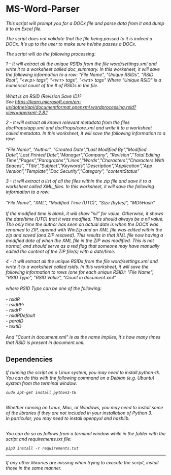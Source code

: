 <h1>MS-Word-Parser</h1>
<h6>
This script will prompt you for a DOCx file and parse data from it and dump it to an Excel file.

The script does not validate that the file being passed to it is indeed a DOCx. It's up to the user to make sure he/she passes a DOCx.

The script will do the following processing:

1 - It will extract all the unique RSIDs from the file word/settings.xml and write it to a worksheet
    called doc_summary.
    In this worksheet, it will save the following information to a row:
    "File Name", "Unique RSIDs", "RSID Root", "<w:p> tags", "<w:r> tags", "<w:t> tags"
    Where "Unique RSID" is a numerical count of the # of RSIDs in the file.<br>
    <br>What is an RSID (Revision Save ID)?<br>
    See https://learn.microsoft.com/en-us/dotnet/api/documentformat.openxml.wordprocessing.rsid?view=openxml-2.8.1

2 - It will extract all known relevant metadata from the files docProps/app.xml and docProps/core.xml
    and write it to a worksheet called metadata.
    In this worksheet, it will save the following information to a row:<br><br>
    "File Name", "Author", "Created Date","Last Modified By","Modified Date","Last Printed Date","Manager","Company",
    "Revision","Total Editing Time","Pages","Paragraphs","Lines","Words","Characters","Characters With Spaces",
    "Title","Subject","Keywords","Description","Application","App Version","Template","Doc Security","Category",
    "contentStatus"
    
3 - It will extract a list of all the files within the zip file and save it to a worksheet called XML_files.
    In this worksheet, it will save the following information to a row:<br><br>
    "File Name", "XML", "Modified Time (UTC)", "Size (bytes)", "MD5Hash"<br><br>
    If the modified time is blank, it will show "nil" for value. Otherwise, it shows the date/time (UTC) that it was modfiied.
    This should always be a nil value. The only time the author has seen an actual date is when the DOCX was renamed to ZIP,
    opened with WinZip and an XML file was edited within the zip and saved (and ZIP resaved). This results in that XML file
    now having a modified date of when the XML file in the ZIP was modified. This is not normal, and should serve as a red
    flag that someone may have manually edited the content of the ZIP file(s) with a date/time.
    
4 - It will extract all the unique RSIDs from the file word/settings.xml and write it to a worksheet called rsids.
    In this worksheet, it will save the following information to rows (one for each unique RSID):
    "File Name", "RSID Type", "RSID Value", "Count in document.xml"<br><br>
    where RSID Type can be one of the following:<br><br>
    - rsidR<br>
    - rsidRPr<br>
    - rsidrP<br>
    - rsidRDefault<br>
    - paraID<br>
    - textID<br><br>
    And "Count in document.xml" is as the name implies, it's how many times that RSID is present in document.xml.</h6>

<h2>Dependencies</h2>

<h6>If running the script on a Linux system, you may need to install python-tk. You can do this with the following
command on a Debian (e.g. Ubuntu) system from the terminal window:<br>  
    
    sudo apt-get install python3-tk
<br>
Whether running on Linux, Mac, or Windows, you may need to install some of the libraries if they are not included in
your installation of Python 3.
<br>
In particular, you may need to install openpyxl and hashlib.  
    
<br>You can do so as follows from a terminal window while in the folder with the script and requirements.txt file:

    pip3 install -r requirements.txt
<hr>
If any other libraries are missing when trying to execute the script, install those in the same manner.</h6>
